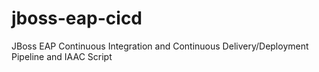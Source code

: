 # jboss-eap-cicd
JBoss EAP Continuous Integration and Continuous Delivery/Deployment Pipeline and IAAC Script 
